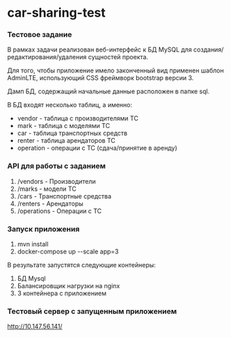 # car-sharing-test

### Тестовое задание
В рамках задачи реализован веб-интерфейс к БД MySQL для создания/редактирования/удаления сущностей проекта.

Для того, чтобы приложение имело законченный вид применен шаблон AdminLTE, 
использующий CSS фреймворк bootstrap версии 3. 

Дамп БД, содержащий начальные данные расположен в папке sql.

В БД входят несколько таблиц, а именно:
* vendor - таблица с производителями ТС
* mark - таблица с моделями ТС
* car - таблица транспортных средств
* renter - таблица арендаторов ТС
* operation - операции с ТС (сдача/принятие в аренду) 

### API для работы с заданием
1. /vendors - Производители
2. /marks - модели ТС
3. /cars - Транспортные средства
4. /renters - Арендаторы
5. /operations - Операции с ТС

### Запуск приложения 
1. mvn install
2. docker-compose up --scale app=3

В результате запустятся следующие контейнеры:
1. БД Mysql
2. Балансировщик нагрузки на nginx
3. 3 контейнера с приложением

### Тестовый сервер с запущенным приложением

http://10.147.56.141/

